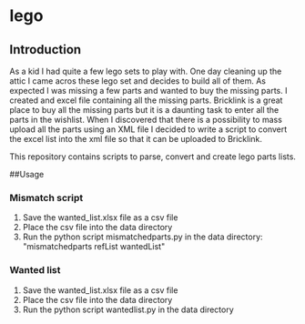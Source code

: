 # lego
## Introduction
As a kid I had quite a few lego sets to play with. One day cleaning up the attic I came acros these lego set and decides to build all of them. As expected I was missing a few parts and wanted to buy the missing parts. I created and excel file containing all the missing
parts. Bricklink is a great place to buy all the missing parts but it is a daunting task to enter all the parts in the wishlist.
When I discovered that there is a possibility to mass upload all the parts using an XML file I decided to write a script to convert
the excel list into the xml file so that it can be uploaded to Bricklink.

This repository contains scripts to parse, convert and create lego parts lists.

##Usage
### Mismatch script
1. Save the wanted_list.xlsx file as a csv file
1. Place the csv file into the data directory
1. Run the python script mismatchedparts.py in the data directory: "mismatchedparts refList wantedList"

### Wanted list
1. Save the wanted_list.xlsx file as a csv file
1. Place the csv file into the data directory
1. Run the python script wantedlist.py in the data directory


